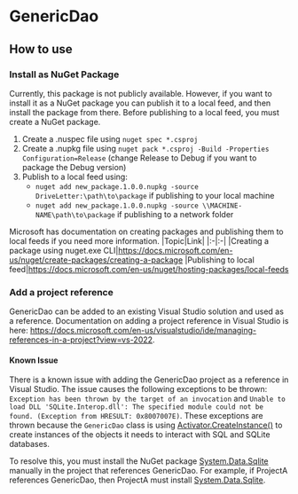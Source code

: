 # GenericDao
## How to use
### Install as NuGet Package
Currently, this package is not publicly available. However, if you want to install it as a NuGet package you can publish it to a local
feed, and then install the package from there. Before publishing to a local feed, you must create a NuGet package. 

1. Create a .nuspec file using `nuget spec *.csproj`
2. Create a .nupkg file using `nuget pack *.csproj -Build -Properties Configuration=Release` (change Release to Debug if you want to package the Debug version)
3. Publish to a local feed using:
	* `nuget add new_package.1.0.0.nupkg -source DriveLetter:\path\to\package` if publishing to your local machine
	* `nuget add new_package.1.0.0.nupkg -source \\MACHINE-NAME\path\to\package` if publishing to a network folder

Microsoft has documentation on creating packages and publishing them to local feeds if you need more information.
|Topic|Link|
|:-|:-|
|Creating a package using nuget.exe CLI|https://docs.microsoft.com/en-us/nuget/create-packages/creating-a-package
|Publishing to local feed|https://docs.microsoft.com/en-us/nuget/hosting-packages/local-feeds


### Add a project reference
GenericDao can be added to an existing Visual Studio solution and used as a reference. Documentation
on adding a project reference in Visual Studio is here: https://docs.microsoft.com/en-us/visualstudio/ide/managing-references-in-a-project?view=vs-2022.
#### Known Issue
There is a known issue with adding the GenericDao project as a reference in Visual Studio. The issue causes the following 
exceptions to be thrown: `Exception has been thrown by the target of an invocation` and `Unable to load DLL 'SQLite.Interop.dll': The specified module could not be found. (Exception from HRESULT: 0x8007007E)`.
These exceptions are thrown because the `GenericDao` class is using [Activator.CreateInstance()](https://docs.microsoft.com/en-us/dotnet/api/system.activator.createinstance?view=netframework-4.7.2) to create instances of the objects it needs to interact with SQL
and SQLite databases.

To resolve this, you must install the NuGet package [System.Data.Sqlite](https://www.nuget.org/packages/System.Data.SQLite/) manually in the project
that references GenericDao. For example, if ProjectA references GenericDao, then ProjectA must install 
[System.Data.Sqlite](https://www.nuget.org/packages/System.Data.SQLite/). 


